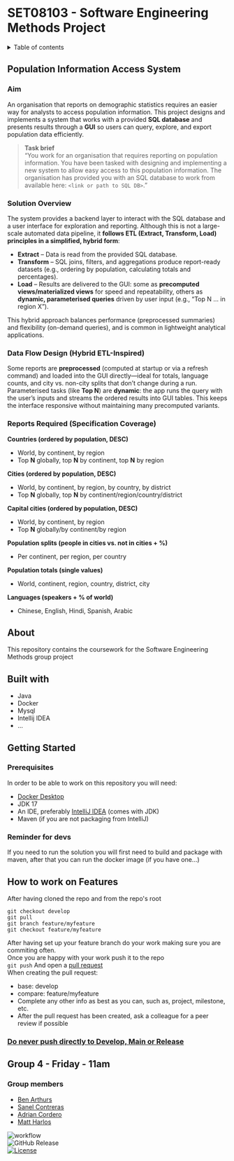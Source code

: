# SET08103 - Software Engineering Methods Project
<details>
<summary>Table of contents</summary>
<ol>
    <li><a href="#population-information-access-system">Population Information Access System</a></li>
    <li><a href="#about">About</a></li>
    <li><a href="#built-with">Built with</a></li>
    <li><a href="#getting-started">Getting Started</a></li>
    <li><a href="#how-to-work-on-features">How to work on Features</a></li>
</ol>
</details>  

## Population Information Access System

### Aim
An organisation that reports on demographic statistics requires an easier way for analysts to access population information. This project designs and implements a system that works with a provided **SQL database** and presents results through a **GUI** so users can query, explore, and export population data efficiently.

> **Task brief**  
> “You work for an organisation that requires reporting on population information. You have been tasked with designing and implementing a new system to allow easy access to this population information. The organisation has provided you with an SQL database to work from available here: `<link or path to SQL DB>`.”

### Solution Overview
The system provides a backend layer to interact with the SQL database and a user interface for exploration and reporting. Although this is not a large-scale automated data pipeline, it **follows ETL (Extract, Transform, Load) principles in a simplified, hybrid form**:

- **Extract** – Data is read from the provided SQL database.  
- **Transform** – SQL joins, filters, and aggregations produce report-ready datasets (e.g., ordering by population, calculating totals and percentages).  
- **Load** – Results are delivered to the GUI: some as **precomputed views/materialized views** for speed and repeatability, others as **dynamic, parameterised queries** driven by user input (e.g., “Top N … in region X”).

This hybrid approach balances performance (preprocessed summaries) and flexibility (on-demand queries), and is common in lightweight analytical applications.

### Data Flow Design (Hybrid ETL-Inspired)
Some reports are **preprocessed** (computed at startup or via a refresh command) and loaded into the GUI directly—ideal for totals, language counts, and city vs. non-city splits that don’t change during a run. Parameterised tasks (like **Top N**) are **dynamic**: the app runs the query with the user’s inputs and streams the ordered results into GUI tables. This keeps the interface responsive without maintaining many precomputed variants.

### Reports Required (Specification Coverage)

**Countries (ordered by population, DESC)**
- World, by continent, by region  
- Top **N** globally, top **N** by continent, top **N** by region

**Cities (ordered by population, DESC)**
- World, by continent, by region, by country, by district  
- Top **N** globally, top **N** by continent/region/country/district

**Capital cities (ordered by population, DESC)**
- World, by continent, by region  
- Top **N** globally/by continent/by region

**Population splits (people in cities vs. not in cities + %)**  
- Per continent, per region, per country

**Population totals (single values)**  
- World, continent, region, country, district, city

**Languages (speakers + % of world)**  
- Chinese, English, Hindi, Spanish, Arabic

  
## About
This repository contains the coursework for the Software Engineering Methods group project
## Built with
- Java
- Docker
- Mysql
- Intellij IDEA
- ...
## Getting Started
### Prerequisites
In order to be able to work on this repository you will need:
- [Docker Desktop](https://www.docker.com/products/docker-desktop/)
- JDK 17
- An IDE, preferably [IntelliJ IDEA](https://www.jetbrains.com/idea/) (comes with JDK)
- Maven (if you are not packaging from IntelliJ)
### Reminder for devs
If you need to run the solution you will first need to build and package with maven, after that you can run the docker image (if you have one...)

## How to work on Features
After having cloned the repo and from the repo's root
```
git checkout develop
git pull
git branch feature/myfeature
git checkout feature/myfeature
```
After having set up your feature branch do your work making sure you are commiting often.  
Once you are happy with your work push it to the repo  
`git push`
And open a [pull request](https://github.com/BenArthurs/devops/pulls)  
When creating the pull request:
- base: develop
- compare: feature/myfeature
- Complete any other info as best as you can, such as, project, milestone, etc.
- After the pull request has been created, ask a colleague for a peer review if possible
### <ins>**Do never push directly to Develop, Main or Release**</ins>

## Group 4 - Friday - 11am
### Group members
- [Ben Arthurs](https://github.com/BenArthurs)
- [Sanel Contreras](https://github.com/Patanja)
- [Adrian Cordero](https://github.com/adricr)
- [Matt Harlos](https://github.com/morival)


![workflow](https://github.com/BenArthurs/devops/actions/workflows/setup.yml/badge.svg) <br/>
![GitHub Release](https://img.shields.io/github/v/release/BenArthurs/devops) <br/>
[![License](https://img.shields.io/github/license/BenArthurs/devops.svg)](https://github.com/BenArthurs/devops/blob/develop/LICENSE)

